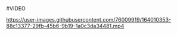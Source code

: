 #VIDEO

https://user-images.githubusercontent.com/76009919/164010353-88c13377-29fb-45b6-9b19-1a0c3da34481.mp4

